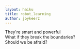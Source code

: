 ```yaml
---
layout: haiku
title: robot_learning
author: joykeerz
---
```


They're smart and powerful<br>
What if they break the boundaries?<br>
Should we be afraid?<br>
